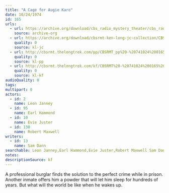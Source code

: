 ```yaml
---
title: "A Cage for Augie Karo"
date: 10/24/1974
id: 165
urls: 
  - url: https://archive.org/download/cbs_radio_mystery_theater/cbs_radio_mystery_theater-0151-0200.zip/cbs_radio_mystery_theater-0151-0200%2Fcbsrmt_0165_a_cage_for_augie_karo.mp3
    source: archive-org
  - url: https://archive.org/download/cbsrmt-ken-long-jc-collection/CBSRMT - 741024 0165 Cage For Augie Karo vbr fb2_jc.mp3
    quality: 0
    source: kl-jc
  - url: http://cbsrmt.thelongtrek.com/pp/CBSRMT_pp%20-%20741024%200165%20A%20Cage%20for%20Augie%20Karo.mp3
    quality: 0
    source: kl-pp
  - url: http://cbsrmt.thelongtrek.com/kf/CBSRMT%20-%20741024%200165%20A%20Cage%20For%20Augie%20Karo_kf.mp3
    quality: 0
    source: kl-kf
audioQuality: 0
tags: 
multipart: 0
actors:  
  - id: 2
    name: Leon Janney  
  - id: 95
    name: Earl Hammond  
  - id: 10
    name: Evie Juster  
  - id: 130
    name: Robert Maxwell
writers:  
  - id: 13
    name: Sam Dann
searchable: Leon Janney,Earl Hammond,Evie Juster,Robert Maxwell Sam Dann
notes: 
descriptionSource: kf
---
```

A professional burglar finds the solution to the perfect crime while in prison. Another inmate offers him a powder that will let him sleep for hundreds of years. But what will the world be like when he wakes up.